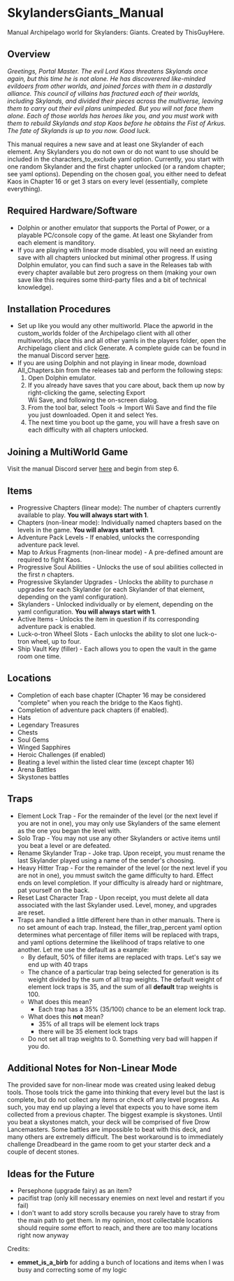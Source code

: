 # SkylandersGiants_Manual
Manual Archipelago world for Skylanders: Giants. Created by ThisGuyHere.

## Overview
*Greetings, Portal Master. The evil Lord Kaos threatens Skylands once again, but this time he is not alone. He has discoverered like-minded evildoers from other worlds, and joined forces with them in a dastardly alliance. This council of villains has fractured each of their worlds, including Skylands, and divided their pieces across the multiverse, leaving them to carry out their evil plans unimpeded. But you will not face them alone. Each of those worlds has heroes like you, and you must work with them to rebuild Skylands and stop Kaos before he obtains the Fist of Arkus. The fate of Skylands is up to you now. Good luck.*

This manual requires a new save and at least one Skylander of each element. Any Skylanders you do not own or do not want to use should be included in the characters_to_exclude yaml option. Currently, you start with one random Skylander and the first chapter unlocked (or a random chapter; see yaml options). Depending on the chosen goal, you either need to defeat Kaos in Chapter 16 or get 3 stars on every level (essentially, complete everything). 

## Required Hardware/Software

- Dolphin or another emulator that supports the Portal of Power, or a playable PC/console copy of the game. At least one Skylander from each element is manditory.
- If you are playing with linear mode disabled, you will need an existing save with all chapters unlocked but minimal other progress. If using Dolphin emulator, you can find such a save in the Releases tab with every chapter available but zero progress on them (making your own save like this requires some third-party files and a bit of technical knowledge).

## Installation Procedures

- Set up like you would any other multiworld. Place the apworld in the custom_worlds folder of the Archipelago client with all other multiworlds, place this and all other yamls in the players folder, open the Archipelago client and click Generate. A complete guide can be found in the manual Discord server <a href=https://discord.com/channels/1097532591650910289/1163846227570462820/1163846227570462820>here</a>.
- If you are using Dolphin and not playing in linear mode, download All_Chapters.bin from the releases tab and perform the following steps:
  1. Open Dolphin emulator.
  2. If you already have saves that you care about, back them up now by right-clicking the game, selecting Export\
Wii Save, and following the on-screen dialog. 
  3. From the tool bar, select Tools → Import Wii Save and find the file you just downloaded. Open it and select Yes.
  4. The next time you boot up the game, you will have a fresh save on each difficulty with all chapters unlocked. 

## Joining a MultiWorld Game

Visit the manual Discord server <a href=https://discord.com/channels/1097532591650910289/1163846227570462820/1163846227570462820>here</a> and begin from step 6.



## Items
* Progressive Chapters (linear mode): The number of chapters currently available to play. **You will always start with 1**.
* Chapters (non-linear mode): Individually named chapters based on the levels in the game. **You will always start with 1**.
* Adventure Pack Levels - If enabled, unlocks the corresponding adventure pack level.
* Map to Arkus Fragments (non-linear mode) - A pre-defined amount are required to fight Kaos.
* Progressive Soul Abilities - Unlocks the use of soul abilities collected in the first *n* chapters.
* Progressive Skylander Upgrades - Unlocks the ability to purchase *n* upgrades for each Skylander (or each Skylander of that element, depending on the yaml configuration).
* Skylanders - Unlocked individually or by element, depending on the yaml configuration. **You will always start with 1**.
* Active Items - Unlocks the item in question if its corresponding adventure pack is enabled.
* Luck-o-tron Wheel Slots - Each unlocks the ability to slot one luck-o-tron wheel, up to four.
* Ship Vault Key (filler) - Each allows you to open the vault in the game room one time.

## Locations
* Completion of each base chapter (Chapter 16 may be considered "complete" when you reach the bridge to the Kaos fight).
* Completion of adventure pack chapters (if enabled).
* Hats
* Legendary Treasures
* Chests
* Soul Gems
* Winged Sapphires
* Heroic Challenges (if enabled)
* Beating a level within the listed clear time (except chapter 16)
* Arena Battles
* Skystones battles

## Traps
* Element Lock Trap - For the remainder of the level (or the next level if you are not in one), you may only use Skylanders of the same element as the one you began the level with.
* Solo Trap - You may not use any other Skylanders or active items until you beat a level or are defeated. 
* Rename Skylander Trap - Joke trap. Upon receipt, you must rename the last Skylander played using a name of the sender's choosing.
* Heavy Hitter Trap - For the remainder of the level (or the next level if you are not in one), you mmust switch the game difficulty to hard. Effect ends on level completion. If your difficulty is already hard or nightmare, pat yourself on the back.
* Reset Last Character Trap - Upon receipt, you must delete all data associated with the last Skylander used. Level, money, and upgrades are reset.
* Traps are handled a little different here than in other manuals. There is no set amount of each trap. Instead, the filler_trap_percent yaml option determines what percentage of filler items will be replaced with traps, and yaml options determine the likelihood of traps relative to one another. Let me use the default as a example:
  * By default, 50% of filler items are replaced with traps. Let's say we end up with 40 traps
  * The chance of a particular trap being selected for generation is its weight divided by the sum of all trap weights. The default weight of element lock traps is 35, and the sum of all **default** trap weights is 100. 
  * What does this mean?
    * Each trap has a 35% (35/100) chance to be an element lock trap. 
  * What does this **not** mean?
    * 35% of all traps will be element lock traps
    * there will be 35 element lock traps
  * Do not set all trap weights to 0. Something very bad will happen if you do.

## Additional Notes for Non-Linear Mode
The provided save for non-linear mode was created using leaked debug tools. Those tools trick the game into thinking that every level but the last is complete, but do not collect any items or check off any level progress. As such, you may end up playing a level that expects you to have some item collected from a previous chapter. The biggest example is skystones. Until you beat a skystones match, your deck will be comprised of five Drow Lancemasters. Some battles are impossible to beat with this deck, and many others are extremely difficult. The best workaround is to immediately challenge Dreadbeard in the game room to get your starter deck and a couple of decent stones.

## Ideas for the Future
* Persephone (upgrade fairy) as an item?
* pacifist trap (only kill necessary enemies on next level and restart if you fail)
* I don't want to add story scrolls because you rarely have to stray from the main path to get them. In my opinion, most collectable locations should require *some* effort to reach, and there are too many locations right now anyway

Credits:
* **emmet_is_a_birb** for adding a bunch of locations and items when I was busy and correcting some of my logic